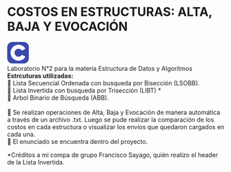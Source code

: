 # COSTOS EN ESTRUCTURAS: ALTA, BAJA Y EVOCACIÓN
 <img width="50px" src="https://github.com/tandpfun/skill-icons/raw/main/icons/C.svg" /> <br>
Laboratorio N°2 para la materia Estructura de Datos y Algoritmos<br>
**Estrcuturas utilizadas:** <br>
:blossom: Lista Secuencial Ordenada con busqueda por Bisección (LSOBB). <br>
:blossom: Lista Invertida con busqueda por Trisección (LIBT) *<br>
:blossom: Arbol Binario de Búsqueda (ABB). <br><br>
:seedling: Se realizan operaciones de Alta, Baja y Evocación de manera automática a través de un archivo .txt. Luego se pude realizar la comparación de los costos en cada estructura o visualizar los envíos que quedaron cargados en cada una.<br>
:seedling: El enunciado se encuentra dentro del proyecto.<br>

*Créditos a mi compa de grupo Francisco Sayago, quién realizo el header de la Lista Invertida.
